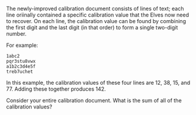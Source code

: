 The newly-improved calibration document consists of lines of text; each line
oriinally contained a specific calibration value that the Elves now need to
recover. On each line, the calibration value can be found by combining the
first digit and the last digit (in that order) to form a single two-digit
number.

For example:
```
1abc2
pqr3stu8vwx
a1b2c3d4e5f
treb7uchet
```

In this example, the calibration values of these four lines are 12, 38, 15,
and 77. Adding these together produces 142.

Consider your entire calibration document. What is the sum of all of the
calibration values?
